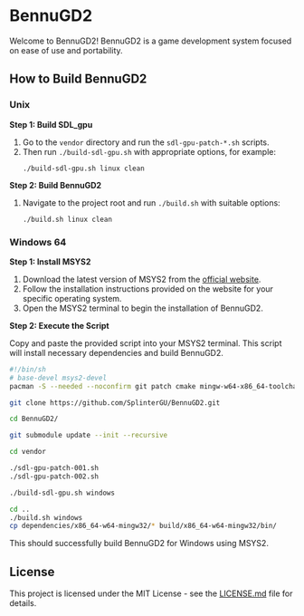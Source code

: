 # BennuGD2

Welcome to BennuGD2! BennuGD2 is a game development system focused on ease of use and portability.

## How to Build BennuGD2

### Unix

**Step 1: Build SDL_gpu**

1. Go to the `vendor` directory and run the `sdl-gpu-patch-*.sh` scripts.
2. Then run `./build-sdl-gpu.sh` with appropriate options, for example:
   ```
   ./build-sdl-gpu.sh linux clean
   ```

**Step 2: Build BennuGD2**

1. Navigate to the project root and run `./build.sh` with suitable options:
   ```
   ./build.sh linux clean
   ```

### Windows 64

**Step 1: Install MSYS2**

1. Download the latest version of MSYS2 from the [official website](https://www.msys2.org/).
2. Follow the installation instructions provided on the website for your specific operating system.
3. Open the MSYS2 terminal to begin the installation of BennuGD2.

**Step 2: Execute the Script**

Copy and paste the provided script into your MSYS2 terminal. This script will install necessary dependencies and build BennuGD2.

```bash
#!/bin/sh
# base-devel msys2-devel
pacman -S --needed --noconfirm git patch cmake mingw-w64-x86_64-toolchain mingw-w64-x86_64-pkg-config mingw-w64-x86_64-cmake mingw-w64-x86_64-make mingw-w64-x86_64-emacs mingw-w64-x86_64-SDL2 mingw-w64-x86_64-SDL2_image mingw-w64-x86_64-SDL2_mixer mingw-w64-x86_64-libpng mingw-w64-x86_64-zlib mingw-w64-x86_64-libogg mingw-w64-x86_64-libvorbis mingw-w64-x86_64-libtheora mingw-w64-x86_64-libmodplug mingw-w64-x86_64-libmikmod mingw-w64-x86_64-libtre-git mingw-w64-x86_64-flac mingw-w64-x86_64-openal mingw-w64-x86_64-libxml2 mingw-w64-x86_64-libjpeg-turbo mingw-w64-x86_64-libwebp

git clone https://github.com/SplinterGU/BennuGD2.git

cd BennuGD2/

git submodule update --init --recursive

cd vendor

./sdl-gpu-patch-001.sh
./sdl-gpu-patch-002.sh

./build-sdl-gpu.sh windows

cd ..
./build.sh windows
cp dependencies/x86_64-w64-mingw32/* build/x86_64-w64-mingw32/bin/
```

This should successfully build BennuGD2 for Windows using MSYS2.

## License

This project is licensed under the MIT License - see the [LICENSE.md](LICENSE.md) file for details.
